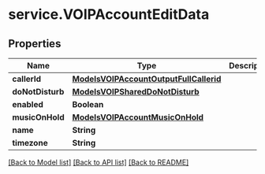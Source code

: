 # service.VOIPAccountEditData

## Properties
Name | Type | Description | Notes
------------ | ------------- | ------------- | -------------
**callerId** | [**ModelsVOIPAccountOutputFullCallerid**](ModelsVOIPAccountOutputFullCallerid.md) |  | [optional] 
**doNotDisturb** | [**ModelsVOIPSharedDoNotDisturb**](ModelsVOIPSharedDoNotDisturb.md) |  | [optional] 
**enabled** | **Boolean** |  | [optional] 
**musicOnHold** | [**ModelsVOIPAccountMusicOnHold**](ModelsVOIPAccountMusicOnHold.md) |  | [optional] 
**name** | **String** |  | 
**timezone** | **String** |  | 

[[Back to Model list]](../README.md#documentation-for-models) [[Back to API list]](../README.md#documentation-for-api-endpoints) [[Back to README]](../README.md)


